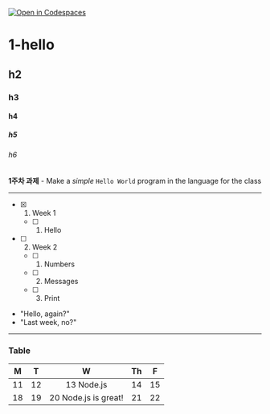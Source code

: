 [![Open in Codespaces](https://classroom.github.com/assets/launch-codespace-7f7980b617ed060a017424585567c406b6ee15c891e84e1186181d67ecf80aa0.svg)](https://classroom.github.com/open-in-codespaces?assignment_repo_id=14282661)

# 1-hello

## h2

### h3

#### h4

##### h5

###### h6

**1주차 과제** - Make a _simple_ `Hello World` program in the language for the class

---

- [x] 1. Week 1
    - [ ] 1. Hello
- [ ] 2. Week 2
    - [ ] 1. Numbers
    - [ ] 2. Messages
    - [ ] 3. Print

* "Hello, again?"
* "Last week, no?"

---

### Table

| M | T | W | Th | F |
|---|---|:--:|---|---|
| 11 | 12 | 13 Node.js | 14 | 15 |
| 18 | 19 | 20 Node.js is great! | 21 | 22 |


